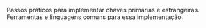 Passos práticos para implementar chaves primárias e estrangeiras.
Ferramentas e linguagens comuns para essa implementação.
